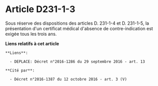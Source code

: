 # Article D231-1-3

Sous réserve des dispositions des articles D. 231-1-4 et D. 231-1-5, la présentation d'un certificat médical d'absence de
contre-indication est exigée tous les trois ans.

**Liens relatifs à cet article**

	**Liens**:

	  - DEPLACE: Décret n°2016-1286 du 29 septembre 2016 - art. 13

	**Cité par**:

	  - Décret n°2016-1387 du 12 octobre 2016 - art. 3 (V)

